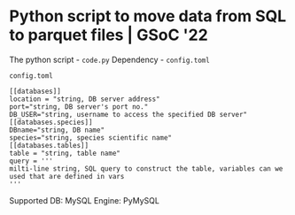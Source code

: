 # Python script to move data from SQL to parquet files | GSoC '22

The python script - `code.py`
Dependency - `config.toml`

`config.toml`
```
[[databases]]
location = "string, DB server address"
port="string, DB server's port no."
DB_USER="string, username to access the specified DB server"
[[databases.species]]
DBname="string, DB name"
species="string, species scientific name"
[[databases.tables]]
table = "string, table name"
query = '''
milti-line string, SQL query to construct the table, variables can we used that are defined in vars
'''
```

Supported DB: MySQL
Engine: PyMySQL
